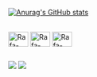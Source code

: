 
<div> 

  [![Anurag's GitHub stats](https://github-readme-stats.vercel.app/api?username=JoaoPedroRocha&show_icons=true&theme=gotham&show_icons=true)](https://github.com/Lamps-JP/github-readme-stats)

 
 <div style="display: inline_block"><br>
   <img align="center" alt="Rafa-HTML" height="30" width="40" src= "https://cdn.jsdelivr.net/gh/devicons/devicon@latest/icons/html5/html5-original.svg" />
   <img align="center" alt="Rafa-HTML" height="30" width="40" src= "https://cdn.jsdelivr.net/gh/devicons/devicon@latest/icons/css3/css3-original.svg" />
   <img align="center" alt="Rafa-HTML" height="30" width="40" src= "https://cdn.jsdelivr.net/gh/devicons/devicon@latest/icons/csharp/csharp-original.svg" />
  
   ##
 
  <div> 
 <a href = "joao.rpedrorocha@gmail.com"><img src="https://img.shields.io/badge/-Gmail-%23333?style=for-the-badge&logo=gmail&logoColor=white" target="_blank"></a>
    <a href="www.linkedin.com/in/joão-pedro-rocha-oliveira-ba7b911a4" target="_blank"><img src="https://img.shields.io/badge/-LinkedIn-%230077B5?style=for-the-badge&logo=linkedin&logoColor=white" target="_blank"></a>
  
  </div>
           
           
          
          
